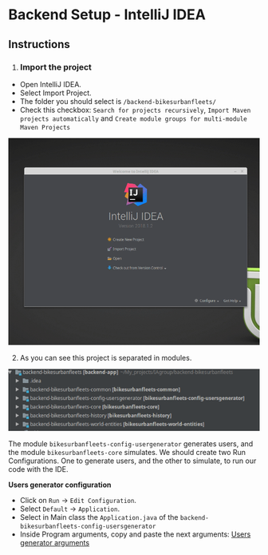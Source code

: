 # Backend Setup - IntelliJ IDEA
## Instructions

1. ### Import the project
 - Open IntelliJ IDEA. 
 - Select Import Project.
 - The folder you should select is `/backend-bikesurbanfleets/`
 - Check this checkbox: `Search for projects recursively`, `Import Maven projects automatically` and `Create module groups for multi-module Maven Projects`
 
 ![Gif with instructions to import the project](gifs/backend_intellij_1.gif "Instructions 1")

2. As you can see this project is separated in modules. 

![Modules image](images/modules_intellij.png "Instructions 2")

The module `bikesurbanfleets-config-usergenerator` generates users, and the module `bikesurbanfleets-core` simulates. 
We should create two Run Configurations. One to generate users, and the other to simulate, to run our code with the IDE.

**Users generator configuration** 
- Click on `Run` &rarr; `Edit Configuration`.
- Select `Default` &rarr; `Application`.
- Select in Main class the `Application.java` of the `backend-bikesurbanfleets-config-usersgenerator`
- Inside Program arguments, copy and paste the next arguments: [Users generator arguments](bikesurbanfleets-config-usergenerator_Args.md "Users generator arguments")


